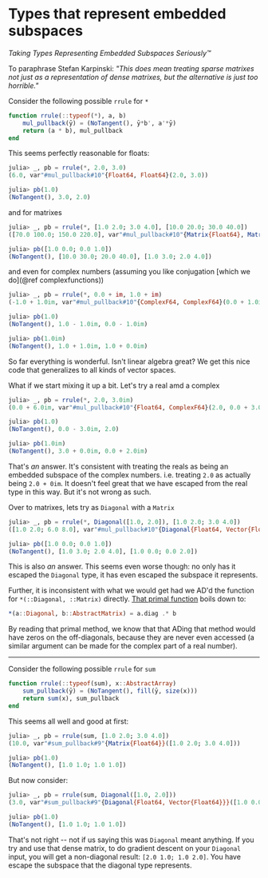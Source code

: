# Types that represent embedded subspaces
_Taking Types Representing Embedded Subspaces Seriously™_

To paraphrase Stefan Karpinski: _"This does mean treating sparse matrixes not just as a representation of dense matrixes, but the alternative is just too horrible."_


Consider the following possible `rrule` for `*`
```julia
function rrule(::typeof(*), a, b)
    mul_pullback(ȳ) = (NoTangent(), ȳ*b', a'*ȳ)
    return (a * b), mul_pullback
end
```

This seems perfectly reasonable for floats:
```julia
julia> _, pb = rrule(*, 2.0, 3.0)
(6.0, var"#mul_pullback#10"{Float64, Float64}(2.0, 3.0))

julia> pb(1.0)
(NoTangent(), 3.0, 2.0)
```
and for matrixes
```julia
julia> _, pb = rrule(*, [1.0 2.0; 3.0 4.0], [10.0 20.0; 30.0 40.0])
([70.0 100.0; 150.0 220.0], var"#mul_pullback#10"{Matrix{Float64}, Matrix{Float64}}([1.0 2.0; 3.0 4.0], [10.0 20.0; 30.0 40.0]))

julia> pb([1.0 0.0; 0.0 1.0])
(NoTangent(), [10.0 30.0; 20.0 40.0], [1.0 3.0; 2.0 4.0])
```

and even for complex numbers (assuming you like conjugation [which we do](@ref complexfunctions))
```julia
julia> _, pb = rrule(*, 0.0 + im, 1.0 + im)
(-1.0 + 1.0im, var"#mul_pullback#10"{ComplexF64, ComplexF64}(0.0 + 1.0im, 1.0 + 1.0im))

julia> pb(1.0)
(NoTangent(), 1.0 - 1.0im, 0.0 - 1.0im)

julia> pb(1.0im)
(NoTangent(), 1.0 + 1.0im, 1.0 + 0.0im)
```

So far everything is wonderful.
Isn't linear algebra great? We get this nice code that generalizes to all kinds of vector spaces.

What if we start mixing it up a bit.
Let's try a real amd a complex
```julia
julia> _, pb = rrule(*, 2.0, 3.0im)
(0.0 + 6.0im, var"#mul_pullback#10"{Float64, ComplexF64}(2.0, 0.0 + 3.0im))

julia> pb(1.0)
(NoTangent(), 0.0 - 3.0im, 2.0)

julia> pb(1.0im)
(NoTangent(), 3.0 + 0.0im, 0.0 + 2.0im)
```

That's _an_ answer.
It's consistent with treating the reals as being an embedded subspace of the complex numbers.
i.e. treating `2.0` as actually being `2.0 + 0im`.
It doesn't feel great that we have escaped from the real type in this way.
But it's not wrong as such.

Over to matrixes, lets try as `Diagonal` with a `Matrix`
```julia
julia> _, pb = rrule(*, Diagonal([1.0, 2.0]), [1.0 2.0; 3.0 4.0])
([1.0 2.0; 6.0 8.0], var"#mul_pullback#10"{Diagonal{Float64, Vector{Float64}}, Matrix{Float64}}([1.0 0.0; 0.0 2.0], [1.0 2.0; 3.0 4.0]))

julia> pb([1.0 0.0; 0.0 1.0])
(NoTangent(), [1.0 3.0; 2.0 4.0], [1.0 0.0; 0.0 2.0])
```

This is also _an_ answer.
This seems even worse though: no only has it escaped the `Diagonal` type, it has even escaped the subspace it represents.

Further, it is inconsistent with what we would get had we AD'd the function for `*(::Diagonal, ::Matrix)` directly.
[That primal function](https://github.com/JuliaLang/julia/blob/f7f46af8ff39a1b4c7000651c680058e9c0639f5/stdlib/LinearAlgebra/src/diagonal.jl#L224-L245) boils down to:
```julia
*(a::Diagonal, b::AbstractMatrix) = a.diag .* b
```
By reading that primal method, we know that that ADing that method would have zeros on the off-diagonals, because they are never even accessed
(a similar argument can be made for the complex part of a real number).

---

Consider the following possible `rrule` for `sum`
```julia
function rrule(::typeof(sum), x::AbstractArray)
    sum_pullback(ȳ) = (NoTangent(), fill(ȳ, size(x)))
    return sum(x), sum_pullback
end
```

This seems all well and good at first:
```julia
julia> _, pb = rrule(sum, [1.0 2.0; 3.0 4.0])
(10.0, var"#sum_pullback#9"{Matrix{Float64}}([1.0 2.0; 3.0 4.0]))

julia> pb(1.0)
(NoTangent(), [1.0 1.0; 1.0 1.0])
```

But now consider:
```julia
julia> _, pb = rrule(sum, Diagonal([1.0, 2.0]))
(3.0, var"#sum_pullback#9"{Diagonal{Float64, Vector{Float64}}}([1.0 0.0; 0.0 2.0]))

julia> pb(1.0)
(NoTangent(), [1.0 1.0; 1.0 1.0])
```
That's not right -- not if us saying this was `Diagonal` meant anything.
If you try and use that dense matrix, to do gradient descent on your `Diagonal` input, you will get a non-diagonal result:
`[2.0 1.0; 1.0 2.0]`.
You have escape the subspace that the diagonal type represents.